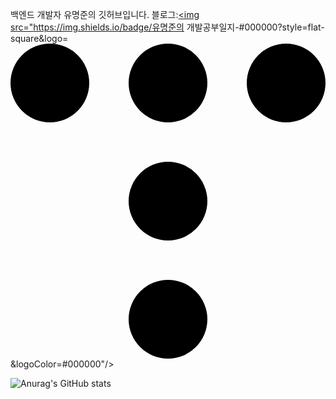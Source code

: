 백엔드 개발자 유명준의 깃허브입니다.
블로그:<a href="https://top780.tistory.com/" target="_blank"><img src="https://img.shields.io/badge/유명준의 개발공부일지-#000000?style=flat-square&logo=<svg role="img" viewBox="0 0 24 24" xmlns="http://www.w3.org/2000/svg"><title>Tistory</title><path d="M0 3a3 3 0 1 0 6 0 3 3 0 0 0-6 0m9 18a3 3 0 1 0 6 0 3 3 0 0 0-6 0m0-9a3 3 0 1 0 6 0 3 3 0 0 0-6 0m0-9a3 3 0 1 0 6 0 3 3 0 0 0-6 0m9 0a3 3 0 1 0 6 0 3 3 0 0 0-6 0"/></svg>&logoColor=#000000"/></a>


![Anurag's GitHub stats](https://github-readme-stats.vercel.app/api?username=YMJ936&show_icons=true&theme=radical)
